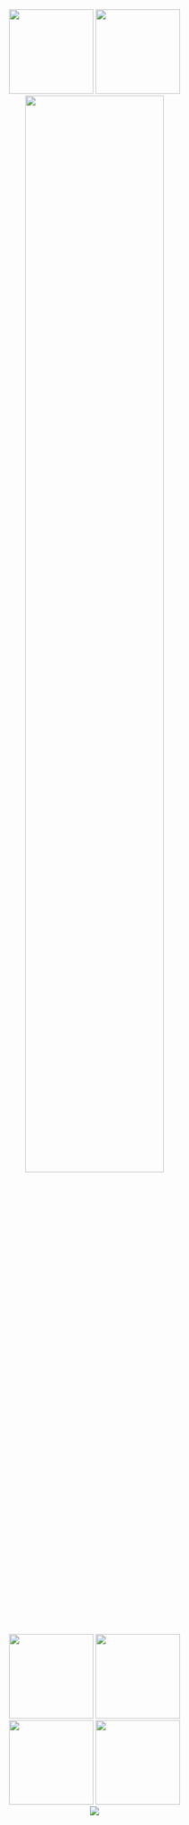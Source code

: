 <div align="center">
  <!-- メイン統計情報 - コンパクト配置 -->
  <img height="150em" src="https://github-readme-stats.vercel.app/api?username=WindTunnelRetirement&show_icons=true&theme=dark&hide_border=true&count_private=true&include_all_commits=true&bg_color=0a0f0a&title_color=00ff7f&icon_color=32cd32&text_color=90ee90&ring_color=228b22&border_color=228b22" />
  <img height="150em" src="https://github-readme-stats.vercel.app/api/top-langs/?username=WindTunnelRetirement&layout=compact&theme=dark&hide_border=true&count_private=true&langs_count=6&bg_color=0a0f0a&title_color=00ff7f&text_color=90ee90&border_color=228b22" />
  
  <br/>
  
  <!-- プロフィール詳細 - 幅を縮小 -->
  <img width="70%" src="https://github-profile-summary-cards.vercel.app/api/cards/profile-details?username=WindTunnelRetirement&theme=github_dark" />
  
  <br/>
  
  <!-- 統計カード群 - 2x2レイアウトでコンパクト -->
  <img height="150em" src="https://github-profile-summary-cards.vercel.app/api/cards/stats?username=WindTunnelRetirement&theme=github_dark" />
  <img height="150em" src="https://github-profile-summary-cards.vercel.app/api/cards/most-commit-language?username=WindTunnelRetirement&theme=github_dark" />
  <br/>
  <img height="150em" src="https://github-profile-summary-cards.vercel.app/api/cards/repos-per-language?username=WindTunnelRetirement&theme=github_dark" />
  <img height="150em" src="https://github-profile-summary-cards.vercel.app/api/cards/productive-time?username=WindTunnelRetirement&theme=github_dark&utcOffset=9" />
  
  <br/>
  
  <!-- トロフィー - 深緑matrixテーマ、より密に配置 -->
  <img src="https://github-profile-trophy.vercel.app/?username=WindTunnelRetirement&theme=matrix&no-frame=true&no-bg=true&margin-w=8&margin-h=8&column=5&row=2" />
</div>

